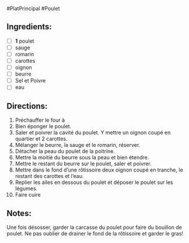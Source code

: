 #PlatPrincipal #Poulet 

## Ingredients:
- [ ] **1** poulet
- [ ] sauge
- [ ] romarin
- [ ] carottes
- [ ] oignon
- [ ] beurre
- [ ] Sel et Poivre
- [ ] eau

## Directions:
1. Préchauffer le four à 
2. Bien éponger le poulet.
3. Saler et poivrer la cavité du poulet. Y mettre un oignon coupé en quartier et 2 carottes.
4. Mélanger le beurre, la sauge et le romarin, réserver.
5. Détacher la peau du poulet de la poitrine.
6. Mettre la moitié du beurre sous la peau et bien étendre.
7. Mettre le restant du beurre sur le poulet, saler et poivrer.
8. Mettre dans le fond d’une rôtissoire deux oignon coupé en tranche, le restant des carottes et l’eau.
9. Replier les ailes en dessous du poulet et déposer le poulet sur les légumes.
10. Faire cuire

## Notes:
Une fois désosser, garder la carcasse du poulet pour faire du bouillon de poulet.
Ne pas oublier de drainer le fond de la rôtissoire et garder le gras!